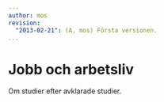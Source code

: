 ```yaml
---
author: mos
revision:
  "2013-02-21": (A, mos) Första versionen.
...
```

Jobb och arbetsliv
==================================

Om studier efter avklarade studier.
